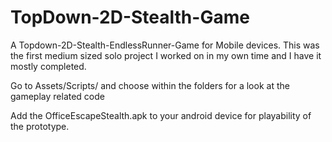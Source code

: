 # TopDown-2D-Stealth-Game
A Topdown-2D-Stealth-EndlessRunner-Game for Mobile devices. This was the first medium sized solo project I worked on in my own time and
I have it mostly completed.

Go to Assets/Scripts/ and choose within the folders for a look at the gameplay related code 

Add the OfficeEscapeStealth.apk to your android device for playability of the prototype.  
